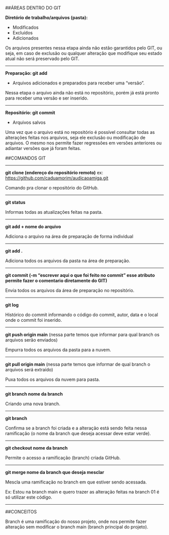 ##ÁREAS DENTRO DO GIT

<b>Diretório de trabalho/arquivos (pasta):</b>

- Modificados
- Excluídos
- Adicionados 

Os arquivos presentes nessa etapa ainda não estão garantidos pelo GIT, ou seja, em caso de exclusão ou qualquer alteração que modifique seu estado atual não será preservado pelo GIT.

---

<b>Preparação:   git add</b>

- Arquivos adicionados e preparados para receber uma “versão”.

Nessa etapa o arquivo ainda não está no repositório, porém já está pronto para receber uma versão e ser inserido.

---

<b>Repositório: git commit</b>

- Arquivos salvos

Uma vez que o arquivo está no repositório é possível consultar todas as alterações feitas nos arquivos, seja ele exclusão ou modificação de arquivos. O mesmo nos permite fazer regressões em versões anteriores ou adiantar versões que já foram feitas. 

##COMANDOS GIT 

---

<b>git clone (endereço do repositório remoto)</b>  ex: https://github.com/caduamorim/audicaoamiga.git 

Comando pra clonar o repositório do GitHub.

---

<b>git status</b> 

Informas todas as atualizações feitas na pasta.

---

<b>git add + nome do arquivo</b>

Adiciona o arquivo na área de preparação de forma individual 

---

<b>git add .</b>

Adiciona todos os arquivos da pasta na área de preparação.

---

<b>git commit (-m “escrever aqui o que foi feito no commit”  esse atributo permite fazer o comentario diretamente do GIT)</b>

Envia todos os arquivos da área de preparação no repositório.

---

<b>git log</b>

Histórico do commit informando o código do commit, autor, data e o local onde o commit foi inserido. 

---

<b>git push origin main</b> (nessa parte temos que informar para qual branch os arquivos serão enviados)

Empurra todos os arquivos da pasta para a nuvem.

---

<b>git pull origin main</b> (nessa parte temos que informar de qual branch o arquivos será extraído)

Puxa todos os arquivos da nuvem para pasta.

---

<b>git branch nome da branch</b> 

Criando uma nova branch.

---

<b>git branch </b>

Confirma se a branch foi criada e a alteração está sendo feita nessa ramificação (o nome da branch que deseja acessar deve estar verde).

---

<b>git checkout nome da branch</b>

Permite o acesso a ramificação (branch) criada GitHub.

---

<b>git merge nome da branch que deseja mesclar</b>

Mescla uma ramificação no branch em que estiver sendo acessada.

Ex: Estou na branch main e quero trazer as alteração feitas na branch 01 é só utilizar este código. 

---

##CONCEITOS

Branch é uma ramificação do nosso projeto, onde nos permite fazer alteração sem modificar o branch main (branch principal do projeto).


